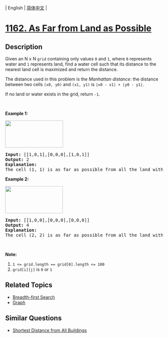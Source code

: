 
| English | [简体中文](README.md) |

# [1162. As Far from Land as Possible](https://leetcode-cn.com/problems/as-far-from-land-as-possible/)

## Description

<p>Given an N x N <code>grid</code>&nbsp;containing only values <code>0</code> and <code>1</code>, where&nbsp;<code>0</code> represents water&nbsp;and <code>1</code> represents land, find a water cell such that its distance to the nearest land cell is maximized and return the distance.</p>

<p>The distance used in this problem is the <em>Manhattan distance</em>:&nbsp;the distance between two cells <code>(x0, y0)</code> and <code>(x1, y1)</code> is <code>|x0 - x1| + |y0 - y1|</code>.</p>

<p>If no land or water exists in the grid, return <code>-1</code>.</p>

<p>&nbsp;</p>

<p><strong>Example 1:</strong></p>

<p><strong><img alt="" src="https://assets.leetcode.com/uploads/2019/05/03/1336_ex1.JPG" style="width: 185px; height: 87px;" /></strong></p>

<pre>
<strong>Input: </strong><span id="example-input-1-1">[[1,0,1],[0,0,0],[1,0,1]]</span>
<strong>Output: </strong><span id="example-output-1">2</span>
<strong>Explanation: </strong>
The cell (1, 1) is as far as possible from all the land with distance 2.
</pre>

<p><strong>Example 2:</strong></p>

<p><strong><img alt="" src="https://assets.leetcode.com/uploads/2019/05/03/1336_ex2.JPG" style="width: 184px; height: 87px;" /></strong></p>

<pre>
<strong>Input: </strong><span id="example-input-2-1">[[1,0,0],[0,0,0],[0,0,0]]</span>
<strong>Output: </strong><span id="example-output-2">4</span>
<strong>Explanation: </strong>
The cell (2, 2) is as far as possible from all the land with distance 4.
</pre>

<p>&nbsp;</p>

<p><span><strong>Note:</strong></span></p>

<ol>
	<li><span><code>1 &lt;= grid.length == grid[0].length&nbsp;&lt;= 100</code></span></li>
	<li><span><code>grid[i][j]</code>&nbsp;is <code>0</code> or <code>1</code></span></li>
</ol>


## Related Topics

- [Breadth-first Search](https://leetcode-cn.com/tag/breadth-first-search)
- [Graph](https://leetcode-cn.com/tag/graph)

## Similar Questions

- [Shortest Distance from All Buildings](../shortest-distance-from-all-buildings/README_EN.md)
